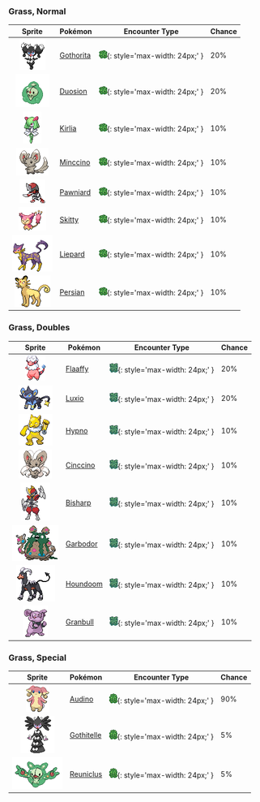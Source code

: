 

### Grass, Normal


| Sprite | Pokémon | Encounter Type | Chance |
| :---: | --- | :---: | --- |
| ![Gothorita](https://raw.githubusercontent.com/PokeAPI/sprites/master/sprites/pokemon/versions/generation-v/black-white/animated/575.gif) | [Gothorita](../pokemon/gothorita.md/) | ![Grass, Normal](../assets/encounter_types/grass_normal.png){: style='max-width: 24px;' } | 20% |
| ![Duosion](https://raw.githubusercontent.com/PokeAPI/sprites/master/sprites/pokemon/versions/generation-v/black-white/animated/578.gif) | [Duosion](../pokemon/duosion.md/) | ![Grass, Normal](../assets/encounter_types/grass_normal.png){: style='max-width: 24px;' } | 20% |
| ![Kirlia](https://raw.githubusercontent.com/PokeAPI/sprites/master/sprites/pokemon/versions/generation-v/black-white/animated/281.gif) | [Kirlia](../pokemon/kirlia.md/) | ![Grass, Normal](../assets/encounter_types/grass_normal.png){: style='max-width: 24px;' } | 10% |
| ![Minccino](https://raw.githubusercontent.com/PokeAPI/sprites/master/sprites/pokemon/versions/generation-v/black-white/animated/572.gif) | [Minccino](../pokemon/minccino.md/) | ![Grass, Normal](../assets/encounter_types/grass_normal.png){: style='max-width: 24px;' } | 10% |
| ![Pawniard](https://raw.githubusercontent.com/PokeAPI/sprites/master/sprites/pokemon/versions/generation-v/black-white/animated/624.gif) | [Pawniard](../pokemon/pawniard.md/) | ![Grass, Normal](../assets/encounter_types/grass_normal.png){: style='max-width: 24px;' } | 10% |
| ![Skitty](https://raw.githubusercontent.com/PokeAPI/sprites/master/sprites/pokemon/versions/generation-v/black-white/animated/300.gif) | [Skitty](../pokemon/skitty.md/) | ![Grass, Normal](../assets/encounter_types/grass_normal.png){: style='max-width: 24px;' } | 10% |
| ![Liepard](https://raw.githubusercontent.com/PokeAPI/sprites/master/sprites/pokemon/versions/generation-v/black-white/animated/510.gif) | [Liepard](../pokemon/liepard.md/) | ![Grass, Normal](../assets/encounter_types/grass_normal.png){: style='max-width: 24px;' } | 10% |
| ![Persian](https://raw.githubusercontent.com/PokeAPI/sprites/master/sprites/pokemon/versions/generation-v/black-white/animated/53.gif) | [Persian](../pokemon/persian.md/) | ![Grass, Normal](../assets/encounter_types/grass_normal.png){: style='max-width: 24px;' } | 10%

### Grass, Doubles


| Sprite | Pokémon | Encounter Type | Chance |
| :---: | --- | :---: | --- |
| ![Flaaffy](https://raw.githubusercontent.com/PokeAPI/sprites/master/sprites/pokemon/versions/generation-v/black-white/animated/180.gif) | [Flaaffy](../pokemon/flaaffy.md/) | ![Grass, Doubles](../assets/encounter_types/grass_doubles.png){: style='max-width: 24px;' } | 20% |
| ![Luxio](https://raw.githubusercontent.com/PokeAPI/sprites/master/sprites/pokemon/versions/generation-v/black-white/animated/404.gif) | [Luxio](../pokemon/luxio.md/) | ![Grass, Doubles](../assets/encounter_types/grass_doubles.png){: style='max-width: 24px;' } | 20% |
| ![Hypno](https://raw.githubusercontent.com/PokeAPI/sprites/master/sprites/pokemon/versions/generation-v/black-white/animated/97.gif) | [Hypno](../pokemon/hypno.md/) | ![Grass, Doubles](../assets/encounter_types/grass_doubles.png){: style='max-width: 24px;' } | 10% |
| ![Cinccino](https://raw.githubusercontent.com/PokeAPI/sprites/master/sprites/pokemon/versions/generation-v/black-white/animated/573.gif) | [Cinccino](../pokemon/cinccino.md/) | ![Grass, Doubles](../assets/encounter_types/grass_doubles.png){: style='max-width: 24px;' } | 10% |
| ![Bisharp](https://raw.githubusercontent.com/PokeAPI/sprites/master/sprites/pokemon/versions/generation-v/black-white/animated/625.gif) | [Bisharp](../pokemon/bisharp.md/) | ![Grass, Doubles](../assets/encounter_types/grass_doubles.png){: style='max-width: 24px;' } | 10% |
| ![Garbodor](https://raw.githubusercontent.com/PokeAPI/sprites/master/sprites/pokemon/versions/generation-v/black-white/animated/569.gif) | [Garbodor](../pokemon/garbodor.md/) | ![Grass, Doubles](../assets/encounter_types/grass_doubles.png){: style='max-width: 24px;' } | 10% |
| ![Houndoom](https://raw.githubusercontent.com/PokeAPI/sprites/master/sprites/pokemon/versions/generation-v/black-white/animated/229.gif) | [Houndoom](../pokemon/houndoom.md/) | ![Grass, Doubles](../assets/encounter_types/grass_doubles.png){: style='max-width: 24px;' } | 10% |
| ![Granbull](https://raw.githubusercontent.com/PokeAPI/sprites/master/sprites/pokemon/versions/generation-v/black-white/animated/210.gif) | [Granbull](../pokemon/granbull.md/) | ![Grass, Doubles](../assets/encounter_types/grass_doubles.png){: style='max-width: 24px;' } | 10%

### Grass, Special


| Sprite | Pokémon | Encounter Type | Chance |
| :---: | --- | :---: | --- |
| ![Audino](https://raw.githubusercontent.com/PokeAPI/sprites/master/sprites/pokemon/versions/generation-v/black-white/animated/531.gif) | [Audino](../pokemon/audino.md/) | ![Grass, Special](../assets/encounter_types/grass_special.png){: style='max-width: 24px;' } | 90% |
| ![Gothitelle](https://raw.githubusercontent.com/PokeAPI/sprites/master/sprites/pokemon/versions/generation-v/black-white/animated/576.gif) | [Gothitelle](../pokemon/gothitelle.md/) | ![Grass, Special](../assets/encounter_types/grass_special.png){: style='max-width: 24px;' } | 5% |
| ![Reuniclus](https://raw.githubusercontent.com/PokeAPI/sprites/master/sprites/pokemon/versions/generation-v/black-white/animated/579.gif) | [Reuniclus](../pokemon/reuniclus.md/) | ![Grass, Special](../assets/encounter_types/grass_special.png){: style='max-width: 24px;' } | 5% |
